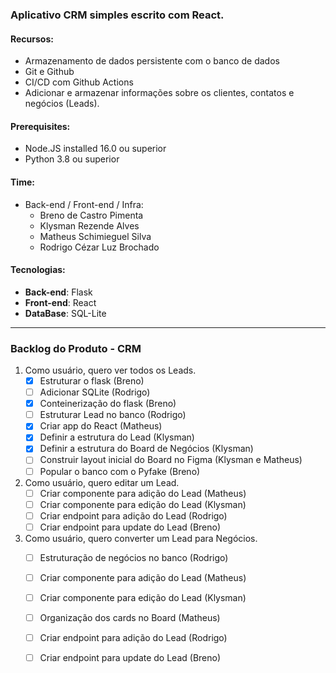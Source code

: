 ### Aplicativo CRM simples escrito com React.

#### Recursos:
- Armazenamento de dados persistente com o banco de dados
- Git e Github
- CI/CD com Github Actions
- Adicionar e armazenar informações sobre os clientes, contatos e negócios (Leads).

#### Prerequisites:
- Node.JS installed 16.0  ou superior
- Python 3.8 ou superior

#### Time:
* Back-end / Front-end / Infra:
    * Breno de Castro Pimenta
    * Klysman Rezende Alves
    * Matheus Schimieguel Silva
    * Rodrigo Cézar Luz Brochado


#### Tecnologias:
* **Back-end**: Flask
* **Front-end**: React
* **DataBase**: SQL-Lite

---

### Backlog do Produto - CRM

1. Como usuário, quero ver todos os Leads.
   - [x] Estruturar o flask (Breno)
   - [ ] Adicionar SQLite (Rodrigo)
   - [x] Conteinerização do flask (Breno)
   - [ ] Estruturar Lead no banco (Rodrigo)
   - [x] Criar app do React (Matheus)
   - [x] Definir a estrutura do Lead (Klysman)
   - [x] Definir a estrutura do Board de Negócios (Klysman)
   - [ ] Construir layout inicial do Board no Figma (Klysman e Matheus)
   - [ ] Popular o banco com o Pyfake (Breno)

2. Como usuário, quero editar um Lead.
   - [ ] Criar componente para adição do Lead (Matheus)
   - [ ] Criar componente para edição do Lead (Klysman)
   - [ ] Criar endpoint para adição do Lead (Rodrigo)
   - [ ] Criar endpoint para update do Lead (Breno)

3. Como usuário, quero converter um Lead para Negócios.
   - [ ] Estruturação de negócios no banco (Rodrigo)
   - [ ] Criar componente para adição do Lead (Matheus)
   - [ ] Criar componente para edição do Lead (Klysman)
   - [ ] Organização dos cards no Board (Matheus)
   - [ ] Criar endpoint para adição do Lead (Rodrigo)
   - [ ] Criar endpoint para update do Lead (Breno)

